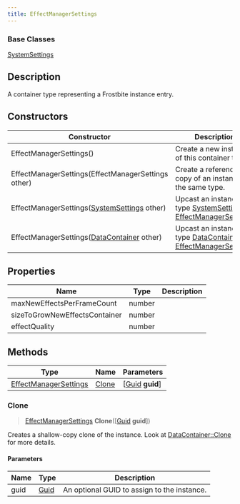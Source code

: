 ```yaml
---
title: EffectManagerSettings
---
```

### Base Classes

[SystemSettings](SystemSettings)

## Description

A container type representing a Frostbite instance entry.

## Constructors

| Constructor                                                                      | Description                                                                                                                       |
| -------------------------------------------------------------------------------- | --------------------------------------------------------------------------------------------------------------------------------- |
| EffectManagerSettings()                                                          | Create a new instance of this container type.                                                                                     |
| EffectManagerSettings(EffectManagerSettings other)                               | Create a reference copy of an instance of the same type.                                                                          |
| EffectManagerSettings([SystemSettings](SystemSettings) other)                    | Upcast an instance of type [SystemSettings](SystemSettings) to [EffectManagerSettings](EffectManagerSettings).                    |
| EffectManagerSettings([DataContainer](/vext/ref/shared/class/datacontainer) other) | Upcast an instance of type [DataContainer](/vext/ref/shared/class/datacontainer) to [EffectManagerSettings](EffectManagerSettings). |

## Properties

| Name                          | Type   | Description |
| ----------------------------- | ------ | ----------- |
| maxNewEffectsPerFrameCount    | number |             |
| sizeToGrowNewEffectsContainer | number |             |
| effectQuality                 | number |             |

## Methods

| Type                                           | Name            | Parameters                                     |
| ---------------------------------------------- | --------------- | ---------------------------------------------- |
| [EffectManagerSettings](EffectManagerSettings) | [Clone](#clone) | \[[Guid](/vext/ref/shared/class/guid) **guid**\] |

### Clone

> [EffectManagerSettings](EffectManagerSettings) **Clone**(\[[Guid](/vext/ref/shared/class/guid) **guid**\])

Creates a shallow-copy clone of the instance. Look at [DataContainer::Clone](/vext/ref/shared/class/datacontainer#clone) for more details.

#### Parameters

| Name | Type         | Description                                 |
| ---- | ------------ | ------------------------------------------- |
| guid | [Guid](Guid) | An optional GUID to assign to the instance. |
